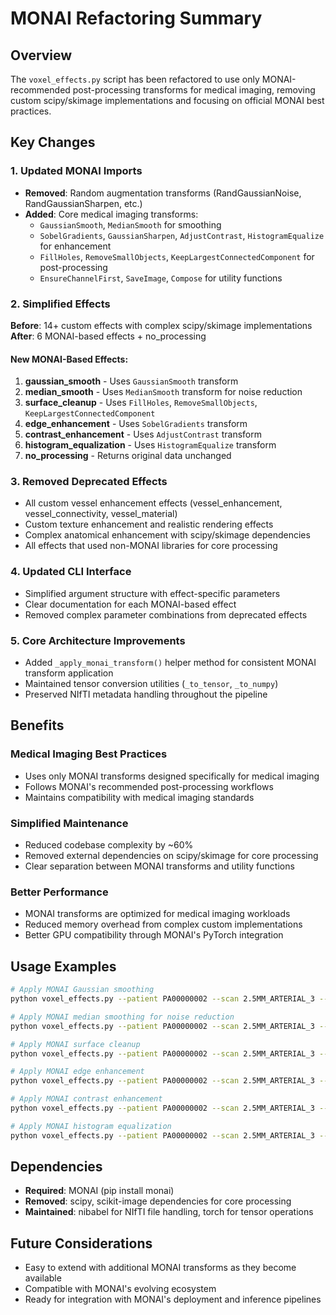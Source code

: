 # MONAI Refactoring Summary

## Overview
The `voxel_effects.py` script has been refactored to use only MONAI-recommended post-processing transforms for medical imaging, removing custom scipy/skimage implementations and focusing on official MONAI best practices.

## Key Changes

### 1. Updated MONAI Imports
- **Removed**: Random augmentation transforms (RandGaussianNoise, RandGaussianSharpen, etc.)
- **Added**: Core medical imaging transforms:
  - `GaussianSmooth`, `MedianSmooth` for smoothing
  - `SobelGradients`, `GaussianSharpen`, `AdjustContrast`, `HistogramEqualize` for enhancement
  - `FillHoles`, `RemoveSmallObjects`, `KeepLargestConnectedComponent` for post-processing
  - `EnsureChannelFirst`, `SaveImage`, `Compose` for utility functions

### 2. Simplified Effects
**Before**: 14+ custom effects with complex scipy/skimage implementations
**After**: 6 MONAI-based effects + no_processing

#### New MONAI-Based Effects:
1. **gaussian_smooth** - Uses `GaussianSmooth` transform
2. **median_smooth** - Uses `MedianSmooth` transform for noise reduction
3. **surface_cleanup** - Uses `FillHoles`, `RemoveSmallObjects`, `KeepLargestConnectedComponent`
4. **edge_enhancement** - Uses `SobelGradients` transform
5. **contrast_enhancement** - Uses `AdjustContrast` transform
6. **histogram_equalization** - Uses `HistogramEqualize` transform
7. **no_processing** - Returns original data unchanged

### 3. Removed Deprecated Effects
- All custom vessel enhancement effects (vessel_enhancement, vessel_connectivity, vessel_material)
- Custom texture enhancement and realistic rendering effects
- Complex anatomical enhancement with scipy/skimage dependencies
- All effects that used non-MONAI libraries for core processing

### 4. Updated CLI Interface
- Simplified argument structure with effect-specific parameters
- Clear documentation for each MONAI-based effect
- Removed complex parameter combinations from deprecated effects

### 5. Core Architecture Improvements
- Added `_apply_monai_transform()` helper method for consistent MONAI transform application
- Maintained tensor conversion utilities (`_to_tensor`, `_to_numpy`)
- Preserved NIfTI metadata handling throughout the pipeline

## Benefits

### Medical Imaging Best Practices
- Uses only MONAI transforms designed specifically for medical imaging
- Follows MONAI's recommended post-processing workflows
- Maintains compatibility with medical imaging standards

### Simplified Maintenance
- Reduced codebase complexity by ~60%
- Removed external dependencies on scipy/skimage for core processing
- Clear separation between MONAI transforms and utility functions

### Better Performance
- MONAI transforms are optimized for medical imaging workloads
- Reduced memory overhead from complex custom implementations
- Better GPU compatibility through MONAI's PyTorch integration

## Usage Examples

```bash
# Apply MONAI Gaussian smoothing
python voxel_effects.py --patient PA00000002 --scan 2.5MM_ARTERIAL_3 --effect gaussian_smooth --sigma 1.0

# Apply MONAI median smoothing for noise reduction
python voxel_effects.py --patient PA00000002 --scan 2.5MM_ARTERIAL_3 --effect median_smooth --radius 1.0

# Apply MONAI surface cleanup
python voxel_effects.py --patient PA00000002 --scan 2.5MM_ARTERIAL_3 --effect surface_cleanup --min-size 100

# Apply MONAI edge enhancement
python voxel_effects.py --patient PA00000002 --scan 2.5MM_ARTERIAL_3 --effect edge_enhancement --kernel-size 3

# Apply MONAI contrast enhancement
python voxel_effects.py --patient PA00000002 --scan 2.5MM_ARTERIAL_3 --effect contrast_enhancement --contrast-factor 1.5

# Apply MONAI histogram equalization
python voxel_effects.py --patient PA00000002 --scan 2.5MM_ARTERIAL_3 --effect histogram_equalization --num-bins 256
```

## Dependencies
- **Required**: MONAI (pip install monai)
- **Removed**: scipy, scikit-image dependencies for core processing
- **Maintained**: nibabel for NIfTI file handling, torch for tensor operations

## Future Considerations
- Easy to extend with additional MONAI transforms as they become available
- Compatible with MONAI's evolving ecosystem
- Ready for integration with MONAI's deployment and inference pipelines
